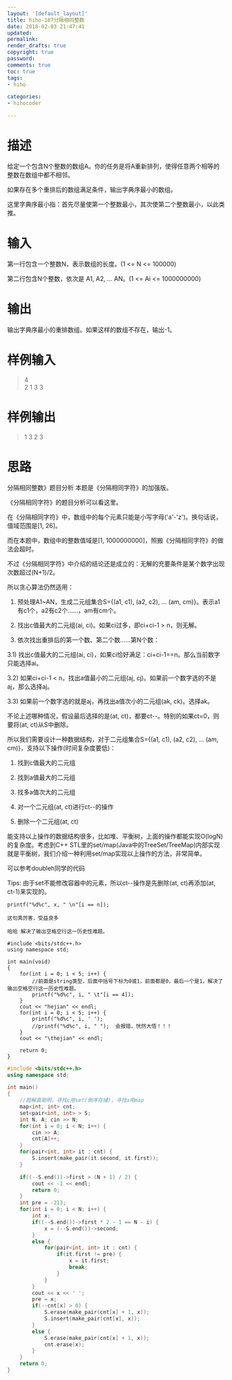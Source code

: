 ```yaml
---
layout: '[default_layout]'   
title: hiho-187分隔相同整数           
date: 2018-02-03 21:47:41  
updated: 
permalink: 
render_drafts: true
copyright: true
password: 
comments: true
toc: true                  
tags:                        
- hiho

categories:                  
- hihocoder

---
```

# 描述
给定一个包含N个整数的数组A。你的任务是将A重新排列，使得任意两个相等的整数在数组中都不相邻。  

如果存在多个重排后的数组满足条件，输出字典序最小的数组。  

这里字典序最小指：首先尽量使第一个整数最小，其次使第二个整数最小，以此类推。
<!--more-->
# 输入
第一行包含一个整数N，表示数组的长度。(1 <= N <= 100000)  

第二行包含N个整数，依次是 A1, A2, ... AN。(1 <= Ai <= 1000000000)

# 输出
输出字典序最小的重排数组。如果这样的数组不存在，输出-1。

# 样例输入
>4  
2 1 3 3

# 样例输出
>1 3 2 3

# 思路
分隔相同整数》题目分析
本题是《分隔相同字符》的加强版。

《分隔相同字符》的题目分析可以看这里。

在《分隔相同字符》中，数组中的每个元素只能是小写字母('a'-'z')。换句话说，值域范围是[1, 26]。

而在本题中，数组中的整数值域是[1, 1000000000]，照搬《分隔相同字符》的做法会超时。

不过《分隔相同字符》中介绍的结论还是成立的：无解的充要条件是某个数字出现次数超过(N+1)/2。

所以贪心算法仍然适用：

1) 预处理A1~AN，生成二元组集合S={(a1, c1), (a2, c2), ... (am, cm)}。表示a1有c1个，a2有c2个……，am有cm个。

2) 找出c值最大的二元组(ai, ci)。如果ci过多，即ci+ci-1 > n，则无解。

3) 依次找出重排后的第一个数、第二个数……第N个数：

3.1) 找出c值最大的二元组(ai, ci)，如果ci恰好满足：ci+ci-1==n。那么当前数字只能选择ai。

3.2) 如果ci+ci-1 < n，找出a值最小的二元组(aj, cj)。如果前一个数字选的不是aj，那么选择aj。

3.3) 如果前一个数字选的就是aj，再找出a值次小的二元组(ak, ck)。选择ak。

不论上述哪种情况，假设最后选择的是(at, ct)，都要ct--。特别的如果ct=0，则要将(at, ct)从S中删除。

所以我们需要设计一种数据结构，对于二元组集合S={(a1, c1), (a2, c2), ... (am, cm)}，支持以下操作(时间复杂度要低)：

1) 找到c值最大的二元组

2) 找到a值最大的二元组

3) 找多a值次大的二元组

4) 对一个二元组(at, ct)进行ct--的操作

5) 删除一个二元组(at, ct)

能支持以上操作的数据结构很多，比如堆、平衡树，上面的操作都能实现O(logN)的复杂度。考虑到C++ STL里的set/map(Java中的TreeSet/TreeMap)内部实现就是平衡树，我们介绍一种利用set/map实现以上操作的方法，非常简单。

可以参考doubleh同学的代码

Tips: 由于set不能修改容器中的元素，所以ct--操作是先删除(at, ct)再添加(at, ct-1)来实现的。

```
printf("%d%c", x, " \n"[i == n]);

这句真厉害，受益良多

哈哈 解决了输出空格空行这一历史性难题。
```

```
#include <bits/stdc++.h>
using namespace std;

int main(void)
{
    for(int i = 0; i < 5; i++) {
        //前面是string类型，后面中括号下标为0或1，前面都是0，最后一个是1，解决了输出空格空行这一历史性难题。
        printf("%d%c", i, " \t"[i == 4]); 
    }
    cout << "hejian" << endl;
    for(int i = 0; i < 5; i++) {
        printf("%d%c", i, ' ');
        //printf("%d%c", i, " ");  会报错，恍然大悟！！！
    }
    cout << "\thejian" << endl;
    
    return 0;
}
```

```C++
#include <bits/stdc++.h>
using namespace std;

int main()
{
    //题解真聪明，寻找c用set(倒序存储)，寻找a用map
    map<int, int> cnt;
    set<pair<int, int> > S;
    int N, A; cin >> N;
    for(int i = 0; i < N; i++) {
        cin >> A;
        cnt[A]++;
    }
    for(pair<int, int> it : cnt) {
        S.insert(make_pair(it.second, it.first));
    }

    if((--S.end())->first > (N + 1) / 2) {
        cout << -1 << endl;
        return 0;
    }
    int pre = -213;
    for(int i = 0; i < N; i++) {
        int x;
        if((--S.end())->first * 2 - 1 == N - i) {
            x = (--S.end())->second;
        }
        else {
            for(pair<int, int> it : cnt) {
                if(it.first != pre) {
                    x = it.first;
                    break;
                }
            }
        }
        cout << x << ' ';
        pre = x;
        if(--cnt[x] > 0) {
            S.erase(make_pair(cnt[x] + 1, x));
            S.insert(make_pair(cnt[x], x));
        }
        else {
            S.erase(make_pair(cnt[x] + 1, x));
            cnt.erase(x);
        }
    }
    return 0;
}
```